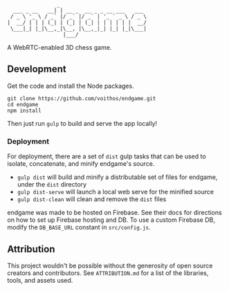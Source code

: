                     _
      ___ _ __   __| | __ _  __ _ _ __ ___   ___
     / _ \ '_ \ / _` |/ _` |/ _` | '_ ` _ \ / _ \
    |  __/ | | | (_| | (_| | (_| | | | | | |  __/
     \___|_| |_|\__,_|\__, |\__,_|_| |_| |_|\___|
                      |___/

A WebRTC-enabled 3D chess game.

## Development

Get the code and install the Node packages.

    git clone https://github.com/voithos/endgame.git
    cd endgame
    npm install

Then just run `gulp` to build and serve the app locally!

### Deployment

For deployment, there are a set of `dist` gulp tasks that can be used to
isolate, concatenate, and minify endgame's source.

- `gulp dist` will build and minify a distributable set of files for endgame,
  under the `dist` directory
- `gulp dist-serve` will launch a local web serve for the minified source
- `gulp dist-clean` will clean and remove the `dist` files

endgame was made to be hosted on Firebase. See their docs for directions on how
to set up Firebase hosting and DB. To use a custom Firebase DB, modify the
`DB_BASE_URL` constant in `src/config.js`.

## Attribution

This project wouldn't be possible without the generosity of open source
creators and contributors. See `ATTRIBUTION.md` for a list of the libraries,
tools, and assets used.
